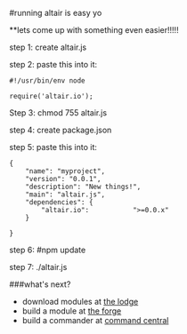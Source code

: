 #running altair is easy yo


**lets come up with something even easier!!!!!

step 1: create altair.js

step 2: paste this into it:

    #!/usr/bin/env node

    require('altair.io');

Step 3: chmod 755 altair.js 

step 4: create package.json

step 5: paste this into it:

    {
        "name": "myproject",
        "version": "0.0.1",
        "description": "New things!",
        "main": "altair.js",
        "dependencies": {
            "altair.io":           ">=0.0.x"
        }

    }
step 6: #npm update

step 7: ./altair.js

###what's next?

* download modules at [the lodge](../core/vendors/altair/modules/thelodge/README.md)
* build a module at [the forge](firstmodule.md)
* build a commander at [command central](../core/vendors/altair/modules/commandcentral/README.md)